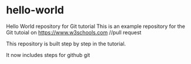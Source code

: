 # hello-world
Hello World repository for Git tutorial
This is an example repository for the Git tutoial on https://www.w3schools.com
//pull request

This repository is built step by step in the tutorial.

It now includes steps for github git
